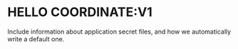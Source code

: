 # HELLO COORDINATE:V1


Include information about application secret files, and how we automatically write a default one.
